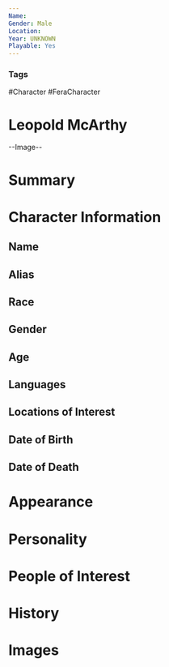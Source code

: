 ```yaml
---
Name: 
Gender: Male
Location: 
Year: UNKNOWN
Playable: Yes
---
```


### Tags
#Character #FeraCharacter 

# Leopold McArthy

--Image--

# Summary


# Character Information

## Name

## Alias

## Race

## Gender

## Age

## Languages

## Locations of Interest

## Date of Birth

## Date of Death

# Appearance

# Personality

# People of Interest

# History

# Images
